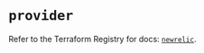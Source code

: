 # `provider`

Refer to the Terraform Registry for docs: [`newrelic`](https://registry.terraform.io/providers/newrelic/newrelic/3.32.0/docs).
